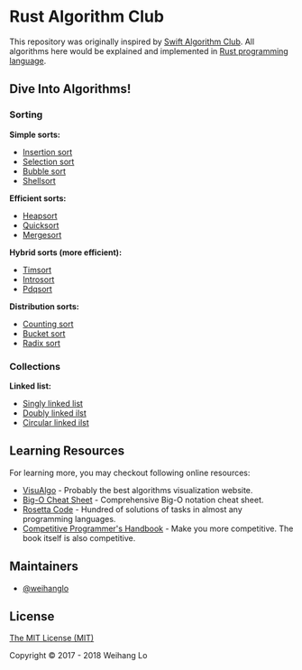 # Rust Algorithm Club

This repository was originally inspired by [Swift Algorithm Club][swift-algorithm-club]. All algorithms here would be explained and implemented in [Rust programming language][rust].

[swift-algorithm-club]: https://github.com/raywenderlich/swift-algorithm-club
[rust]: https://www.rust-lang.org/

## Dive Into Algorithms!

### Sorting

**Simple sorts:**

- [Insertion sort](src/sorting/insertion_sort)
- [Selection sort](src/sorting/selection_sort)
- [Bubble sort](src/sorting/bubble_sort)
- [Shellsort](src/sorting/shellsort)

**Efficient sorts:**

- [Heapsort](src/sorting/heapsort)
- [Quicksort](src/sorting/quicksort)
- [Mergesort](src/sorting/mergesort)

**Hybrid sorts (more efficient):**

- [Timsort](src/sorting/timsort)
- [Introsort](src/sorting/introsort)
- [Pdqsort](src/sorting/pdqsort)

**Distribution sorts:**

- [Counting sort](src/sorting/counting_sort)
- [Bucket sort](src/sorting/bucket_sort)
- [Radix sort](src/sorting/radix_sort)

### Collections

**Linked list:**

- [Singly linked list](src/collections/linkedList#singly-linked-list)
- [Doubly linked ilst](src/collections/linkedList#doubly-linked-list)
- [Circular linked ilst](src/collections/linkedList#circular-linked-list)

## Learning Resources

For learning more, you may checkout following online resources:

- [VisuAlgo](https://visualgo.net/) - Probably the best algorithms visualization website.
- [Big-O Cheat Sheet](http://bigocheatsheet.com/) - Comprehensive Big-O notation cheat sheet.
- [Rosetta Code](http://rosettacode.org) - Hundred of solutions of tasks in almost any programming languages.
- [Competitive Programmer's Handbook](https://cses.fi/book.html) - Make you more competitive. The book itself is also competitive.

## Maintainers

- [@weihanglo](https://github.com/weihanglo)

## License

[The MIT License (MIT)](LICENSE)

Copyright © 2017 - 2018 Weihang Lo
